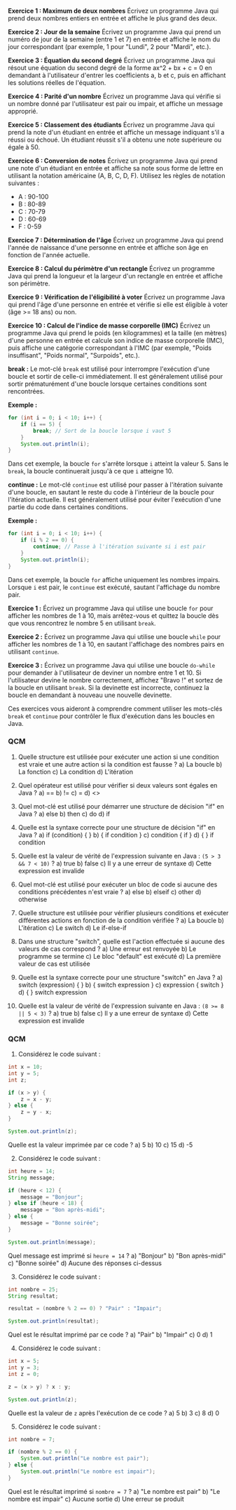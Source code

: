 **Exercice 1 : Maximum de deux nombres**
Écrivez un programme Java qui prend deux nombres entiers en entrée et affiche le plus grand des deux.

**Exercice 2 : Jour de la semaine**
Écrivez un programme Java qui prend un numéro de jour de la semaine (entre 1 et 7) en entrée et affiche le nom du jour correspondant (par exemple, 1 pour "Lundi", 2 pour "Mardi", etc.).

**Exercice 3 : Équation du second degré**
Écrivez un programme Java qui résout une équation du second degré de la forme ax^2 + bx + c = 0 en demandant à l'utilisateur d'entrer les coefficients a, b et c, puis en affichant les solutions réelles de l'équation.

**Exercice 4 : Parité d'un nombre**
Écrivez un programme Java qui vérifie si un nombre donné par l'utilisateur est pair ou impair, et affiche un message approprié.

**Exercice 5 : Classement des étudiants**
Écrivez un programme Java qui prend la note d'un étudiant en entrée et affiche un message indiquant s'il a réussi ou échoué. Un étudiant réussit s'il a obtenu une note supérieure ou égale à 50.

**Exercice 6 : Conversion de notes**
Écrivez un programme Java qui prend une note d'un étudiant en entrée et affiche sa note sous forme de lettre en utilisant la notation américaine (A, B, C, D, F). Utilisez les règles de notation suivantes :
- A : 90-100
- B : 80-89
- C : 70-79
- D : 60-69
- F : 0-59

**Exercice 7 : Détermination de l'âge**
Écrivez un programme Java qui prend l'année de naissance d'une personne en entrée et affiche son âge en fonction de l'année actuelle.

**Exercice 8 : Calcul du périmètre d'un rectangle**
Écrivez un programme Java qui prend la longueur et la largeur d'un rectangle en entrée et affiche son périmètre.

**Exercice 9 : Vérification de l'éligibilité à voter**
Écrivez un programme Java qui prend l'âge d'une personne en entrée et vérifie si elle est éligible à voter (âge >= 18 ans) ou non.

**Exercice 10 : Calcul de l'indice de masse corporelle (IMC)**
Écrivez un programme Java qui prend le poids (en kilogrammes) et la taille (en mètres) d'une personne en entrée et calcule son indice de masse corporelle (IMC), puis affiche une catégorie correspondant à l'IMC (par exemple, "Poids insuffisant", "Poids normal", "Surpoids", etc.).

**break :** Le mot-clé `break` est utilisé pour interrompre l'exécution d'une boucle et sortir de celle-ci immédiatement. Il est généralement utilisé pour sortir prématurément d'une boucle lorsque certaines conditions sont rencontrées.

**Exemple :**
```java
for (int i = 0; i < 10; i++) {
    if (i == 5) {
        break; // Sort de la boucle lorsque i vaut 5
    }
    System.out.println(i);
}
```
Dans cet exemple, la boucle `for` s'arrête lorsque `i` atteint la valeur 5. Sans le `break`, la boucle continuerait jusqu'à ce que `i` atteigne 10.

**continue :** Le mot-clé `continue` est utilisé pour passer à l'itération suivante d'une boucle, en sautant le reste du code à l'intérieur de la boucle pour l'itération actuelle. Il est généralement utilisé pour éviter l'exécution d'une partie du code dans certaines conditions.

**Exemple :**
```java
for (int i = 0; i < 10; i++) {
    if (i % 2 == 0) {
        continue; // Passe à l'itération suivante si i est pair
    }
    System.out.println(i);
}
```
Dans cet exemple, la boucle `for` affiche uniquement les nombres impairs. Lorsque `i` est pair, le `continue` est exécuté, sautant l'affichage du nombre pair.

**Exercice 1 :**
Écrivez un programme Java qui utilise une boucle `for` pour afficher les nombres de 1 à 10, mais arrêtez-vous et quittez la boucle dès que vous rencontrez le nombre 5 en utilisant `break`.

**Exercice 2 :**
Écrivez un programme Java qui utilise une boucle `while` pour afficher les nombres de 1 à 10, en sautant l'affichage des nombres pairs en utilisant `continue`.

**Exercice 3 :**
Écrivez un programme Java qui utilise une boucle `do-while` pour demander à l'utilisateur de deviner un nombre entre 1 et 10. Si l'utilisateur devine le nombre correctement, affichez "Bravo !" et sortez de la boucle en utilisant `break`. Si la devinette est incorrecte, continuez la boucle en demandant à nouveau une nouvelle devinette.

Ces exercices vous aideront à comprendre comment utiliser les mots-clés `break` et `continue` pour contrôler le flux d'exécution dans les boucles en Java.


### QCM



1. Quelle structure est utilisée pour exécuter une action si une condition est vraie et une autre action si la condition est fausse ?
   a) La boucle
   b) La fonction
   c) La condition
   d) L'itération

2. Quel opérateur est utilisé pour vérifier si deux valeurs sont égales en Java ?
   a) ==
   b) !=
   c) =
   d) <>

3. Quel mot-clé est utilisé pour démarrer une structure de décision "if" en Java ?
   a) else
   b) then
   c) do
   d) if

4. Quelle est la syntaxe correcte pour une structure de décision "if" en Java ?
   a) if (condition) { }
   b) { if condition }
   c) condition { if }
   d) { } if condition

5. Quelle est la valeur de vérité de l'expression suivante en Java : `(5 > 3 && 7 < 10)` ?
   a) true
   b) false
   c) Il y a une erreur de syntaxe
   d) Cette expression est invalide

6. Quel mot-clé est utilisé pour exécuter un bloc de code si aucune des conditions précédentes n'est vraie ?
   a) else
   b) elseif
   c) other
   d) otherwise

7. Quelle structure est utilisée pour vérifier plusieurs conditions et exécuter différentes actions en fonction de la condition vérifiée ?
   a) La boucle
   b) L'itération
   c) Le switch
   d) Le if-else-if

8. Dans une structure "switch", quelle est l'action effectuée si aucune des valeurs de cas correspond ?
   a) Une erreur est renvoyée
   b) Le programme se termine
   c) Le bloc "default" est exécuté
   d) La première valeur de cas est utilisée

9. Quelle est la syntaxe correcte pour une structure "switch" en Java ?
   a) switch (expression) { }
   b) { switch expression }
   c) expression { switch }
   d) { } switch expression

10. Quelle est la valeur de vérité de l'expression suivante en Java : `(8 >= 8 || 5 < 3)` ?
    a) true
    b) false
    c) Il y a une erreur de syntaxe
    d) Cette expression est invalide

### QCM

1. Considérez le code suivant :

```java
int x = 10;
int y = 5;
int z;

if (x > y) {
    z = x - y;
} else {
    z = y - x;
}

System.out.println(z);
```

Quelle est la valeur imprimée par ce code ?
   a) 5
   b) 10
   c) 15
   d) -5

2. Considérez le code suivant :

```java
int heure = 14;
String message;

if (heure < 12) {
    message = "Bonjour";
} else if (heure < 18) {
    message = "Bon après-midi";
} else {
    message = "Bonne soirée";
}

System.out.println(message);
```

Quel message est imprimé si `heure = 14` ?
   a) "Bonjour"
   b) "Bon après-midi"
   c) "Bonne soirée"
   d) Aucune des réponses ci-dessus

3. Considérez le code suivant :

```java
int nombre = 25;
String resultat;

resultat = (nombre % 2 == 0) ? "Pair" : "Impair";

System.out.println(resultat);
```

Quel est le résultat imprimé par ce code ?
   a) "Pair"
   b) "Impair"
   c) 0
   d) 1

4. Considérez le code suivant :

```java
int x = 5;
int y = 3;
int z = 0;

z = (x > y) ? x : y;

System.out.println(z);
```

Quelle est la valeur de `z` après l'exécution de ce code ?
   a) 5
   b) 3
   c) 8
   d) 0

5. Considérez le code suivant :

```java
int nombre = 7;

if (nombre % 2 == 0) {
    System.out.println("Le nombre est pair");
} else {
    System.out.println("Le nombre est impair");
}
```

Quel est le résultat imprimé si `nombre = 7` ?
   a) "Le nombre est pair"
   b) "Le nombre est impair"
   c) Aucune sortie
   d) Une erreur se produit
